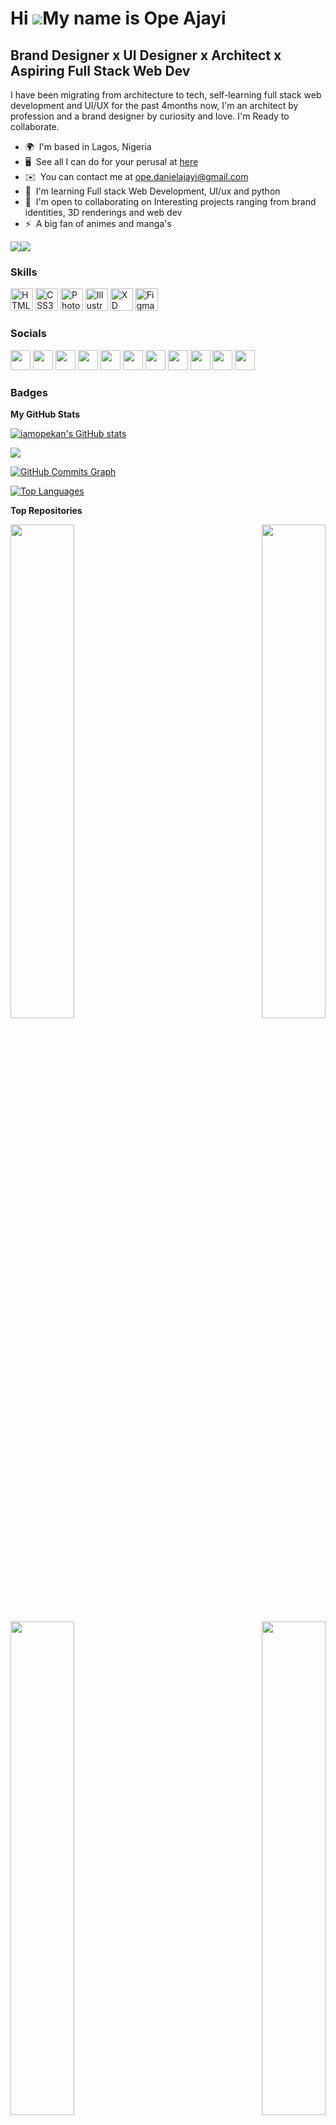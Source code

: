 Hi ![](https://user-images.githubusercontent.com/18350557/176309783-0785949b-9127-417c-8b55-ab5a4333674e.gif)My name is Ope Ajayi
=================================================================================================================================

Brand Designer x UI Designer x Architect x Aspiring Full Stack Web Dev
--------------------------------------------------------

I have been migrating from architecture to tech, self-learning full stack web development and UI/UX for the past 4months now, I'm an architect by profession and a brand designer by curiosity and love. I'm Ready to collaborate.

* 🌍  I'm based in Lagos, Nigeria
* 🖥️  See all I can do for your perusal at [here](http://linktr.ee/iamopekan)
* ✉️  You can contact me at [ope.danielajayi@gmail.com](mailto:ope.danielajayi@gmail.com)
* 🧠  I'm learning Full stack Web Development, UI/ux and python
* 🤝  I'm open to collaborating on Interesting projects ranging from brand identities, 3D renderings and web dev
* ⚡  A big fan of animes and manga's

<a href="https://www.twitter.com/iamopekan" target="_blank" rel="noreferrer"><img
src="https://img.shields.io/twitter/follow/iamopekan?logo=twitter&style=for-the-badge&color=0891b2&labelColor=312e81"
/></a><a href="https://www.github.com/iamopekan" target="_blank" rel="noreferrer"><img
src="https://img.shields.io/github/followers/iamopekan?logo=github&style=for-the-badge&color=0891b2&labelColor=312e81" /></a>

### Skills

<p align="left">
<a href="https://developer.mozilla.org/en-US/docs/Glossary/HTML5" target="_blank" rel="noreferrer"><img src="https://raw.githubusercontent.com/danielcranney/readme-generator/main/public/icons/skills/html5-colored.svg" width="36" height="36" alt="HTML5" /></a>
<a href="https://www.w3.org/TR/CSS/#css" target="_blank" rel="noreferrer"><img src="https://raw.githubusercontent.com/danielcranney/readme-generator/main/public/icons/skills/css3-colored.svg" width="36" height="36" alt="CSS3" /></a>
<a href="https://www.adobe.com/uk/products/photoshop.html" target="_blank" rel="noreferrer"><img src="https://raw.githubusercontent.com/danielcranney/readme-generator/main/public/icons/skills/photoshop-colored-dark.svg" width="36" height="36" alt="Photoshop" /></a>
<a href="adobe.com/uk/products/illustrator.html" target="_blank" rel="noreferrer"><img src="https://raw.githubusercontent.com/danielcranney/readme-generator/main/public/icons/skills/illustrator-colored-dark.svg" width="36" height="36" alt="Illustrator" /></a>
<a href="https://www.adobe.com/uk/products/xd.html" target="_blank" rel="noreferrer"><img src="https://raw.githubusercontent.com/danielcranney/readme-generator/main/public/icons/skills/xd-colored-dark.svg" width="36" height="36" alt="XD" /></a>
<a href="https://www.figma.com/" target="_blank" rel="noreferrer"><img src="https://raw.githubusercontent.com/danielcranney/readme-generator/main/public/icons/skills/figma-colored.svg" width="36" height="36" alt="Figma" /></a>
</p>


### Socials

<p align="left"> <a href="https://www.behance.com/designhive" target="_blank" rel="noreferrer"><img src="https://raw.githubusercontent.com/danielcranney/readme-generator/main/public/icons/socials/behance.svg" width="32" height="32" /></a> <a href="https://www.codepen.io/iamopekan" target="_blank" rel="noreferrer"><img src="https://raw.githubusercontent.com/danielcranney/readme-generator/main/public/icons/socials/codepen-dark.svg" width="32" height="32" /></a> <a href="https://discord.com/users/iamopekan#8288" target="_blank" rel="noreferrer"><img src="https://raw.githubusercontent.com/danielcranney/readme-generator/main/public/icons/socials/discord.svg" width="32" height="32" /></a> <a href="https://www.dribbble.com/iamopekan" target="_blank" rel="noreferrer"><img src="https://raw.githubusercontent.com/danielcranney/readme-generator/main/public/icons/socials/dribbble.svg" width="32" height="32" /></a> <a href="https://www.facebook.com/opehive" target="_blank" rel="noreferrer"><img src="https://raw.githubusercontent.com/danielcranney/readme-generator/main/public/icons/socials/facebook.svg" width="32" height="32" /></a> <a href="https://www.github.com/iamopekan" target="_blank" rel="noreferrer"><img src="https://raw.githubusercontent.com/danielcranney/readme-generator/main/public/icons/socials/github-dark.svg" width="32" height="32" /></a> <a href="http://www.instagram.com/iamopekan" target="_blank" rel="noreferrer"><img src="https://raw.githubusercontent.com/danielcranney/readme-generator/main/public/icons/socials/instagram.svg" width="32" height="32" /></a> <a href="https://www.linkedin.com/in/ajayiopeyemi" target="_blank" rel="noreferrer"><img src="https://raw.githubusercontent.com/danielcranney/readme-generator/main/public/icons/socials/linkedin.svg" width="32" height="32" /></a> <a href="https://www.polywork.com/ope_ajayi" target="_blank" rel="noreferrer"><img src="https://raw.githubusercontent.com/danielcranney/readme-generator/main/public/icons/socials/polywork.svg" width="32" height="32" /></a> <a href="https://www.stackoverflow.com/users/18764949/dan" target="_blank" rel="noreferrer"><img src="https://raw.githubusercontent.com/danielcranney/readme-generator/main/public/icons/socials/stackoverflow.svg" width="32" height="32" /></a> <a href="https://www.twitter.com/iamopekan" target="_blank" rel="noreferrer"><img src="https://raw.githubusercontent.com/danielcranney/readme-generator/main/public/icons/socials/twitter.svg" width="32" height="32" /></a></p>

### Badges

<b>My GitHub Stats</b>

<a href="http://www.github.com/iamopekan"><img src="https://github-readme-stats.vercel.app/api?username=iamopekan&show_icons=true&hide=&count_private=true&title_color=facc15&text_color=ffffff&icon_color=0891b2&bg_color=312e81&hide_border=true&show_icons=true" alt="iamopekan's GitHub stats" /></a>

<a href="http://www.github.com/iamopekan"><img src="https://github-readme-streak-stats.herokuapp.com/?user=iamopekan&stroke=ffffff&background=312e81&ring=facc15&fire=facc15&currStreakNum=ffffff&currStreakLabel=facc15&sideNums=ffffff&sideLabels=ffffff&dates=ffffff&hide_border=true" /></a>

<a href="http://www.github.com/iamopekan"><img src="https://activity-graph.herokuapp.com/graph?username=iamopekan&bg_color=312e81&color=ffffff&line=0891b2&point=ffffff&area_color=312e81&area=true&hide_border=true&custom_title=GitHub%20Commits%20Graph" alt="GitHub Commits Graph" /></a>

<a href="https://github.com/iamopekan" align="left"><img src="https://github-readme-stats.vercel.app/api/top-langs/?username=iamopekan&langs_count=10&title_color=facc15&text_color=ffffff&icon_color=0891b2&bg_color=312e81&hide_border=true&locale=en&custom_title=Top%20%Languages" alt="Top Languages" /></a>

<b>Top Repositories</b>

<div width="100%" align="center"><a href="https://github.com/iamopekan/50-projects-in-50-days" align="left"><img align="left" width="45%" src="https://github-readme-stats.vercel.app/api/pin/?username=iamopekan&repo=50-projects-in-50-days&title_color=facc15&text_color=ffffff&icon_color=0891b2&bg_color=312e81&hide_border=true&locale=en" /></a><a href="https://github.com/iamopekan/I4G-X-Zuri" align="right"><img align="right" width="45%" src="https://github-readme-stats.vercel.app/api/pin/?username=iamopekan&repo=I4G-X-Zuri&title_color=facc15&text_color=ffffff&icon_color=0891b2&bg_color=312e81&hide_border=true&locale=en" /></a></div><br /><br /><br /><br /><br /><br /><br />

<br /><br /><br /><br /><br />

<div width="100%" align="center"><a href="https://github.com/iamopekan/beginner-Web-Projects" align="left"><img align="left" width="45%" src="https://github-readme-stats.vercel.app/api/pin/?username=iamopekan&repo=beginner-Web-Projects&title_color=facc15&text_color=ffffff&icon_color=0891b2&bg_color=312e81&hide_border=true&locale=en" /></a><a href="https://github.com/iamopekan/Quick-Responsive-Personal-Portfolio" align="right"><img align="right" width="45%" src="https://github-readme-stats.vercel.app/api/pin/?username=iamopekan&repo=Quick-Responsive-Personal-Portfolio&title_color=facc15&text_color=ffffff&icon_color=0891b2&bg_color=312e81&hide_border=true&locale=en" /></a></div>
